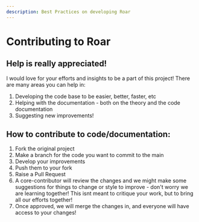 ```yaml
---
description: Best Practices on developing Roar
---
```


# Contributing to Roar

## Help is really appreciated!

I would love for your efforts and insights to be a part of this project! There are many areas you can help in:

1. Developing the code base to be easier, better, faster, etc
2. Helping with the documentation - both on the theory and the code documentation
3. Suggesting new improvements!

## How to contribute to code/documentation:

1. Fork the original project
2. Make a branch for the code you want to commit to the main
3. Develop your improvements
4. Push them to your fork
5. Raise a Pull Request
6. A core-contributor will review the changes and we might make some suggestions for things to change or style to improve - don't worry we are learning together! This isnt meant to critique your work, but to bring all our efforts together!
7. Once approved, we will merge the changes in, and everyone will have access to your changes!

